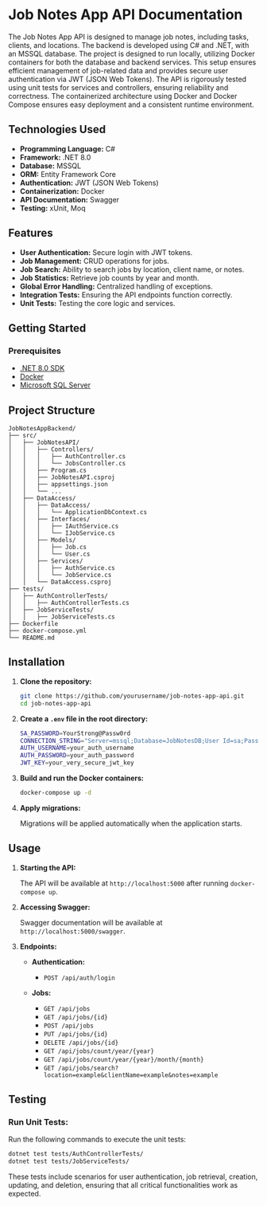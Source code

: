 
# Job Notes App API Documentation

The Job Notes App API is designed to manage job notes, including tasks, clients, and locations. The backend is developed using C# and .NET, with an MSSQL database. The project is designed to run locally, utilizing Docker containers for both the database and backend services. This setup ensures efficient management of job-related data and provides secure user authentication via JWT (JSON Web Tokens). The API is rigorously tested using unit tests for services and controllers, ensuring reliability and correctness. The containerized architecture using Docker and Docker Compose ensures easy deployment and a consistent runtime environment.

## Technologies Used

- **Programming Language:** C#
- **Framework:** .NET 8.0
- **Database:** MSSQL
- **ORM:** Entity Framework Core
- **Authentication:** JWT (JSON Web Tokens)
- **Containerization:** Docker
- **API Documentation:** Swagger
- **Testing:** xUnit, Moq

## Features

- **User Authentication:** Secure login with JWT tokens.
- **Job Management:** CRUD operations for jobs.
- **Job Search:** Ability to search jobs by location, client name, or notes.
- **Job Statistics:** Retrieve job counts by year and month.
- **Global Error Handling:** Centralized handling of exceptions.
- **Integration Tests:** Ensuring the API endpoints function correctly.
- **Unit Tests:** Testing the core logic and services.

## Getting Started

### Prerequisites

- [.NET 8.0 SDK](https://dotnet.microsoft.com/download/dotnet/8.0)
- [Docker](https://www.docker.com/)
- [Microsoft SQL Server](https://www.microsoft.com/en-us/sql-server/sql-server-downloads)

## Project Structure

```
JobNotesAppBackend/
├── src/
│   ├── JobNotesAPI/
│   │   ├── Controllers/
│   │   │   ├── AuthController.cs
│   │   │   └── JobsController.cs
│   │   ├── Program.cs
│   │   ├── JobNotesAPI.csproj
│   │   ├── appsettings.json
│   │   └── ...
│   ├── DataAccess/
│   │   ├── DataAccess/
│   │   │   └── ApplicationDbContext.cs
│   │   ├── Interfaces/
│   │   │   ├── IAuthService.cs
│   │   │   └── IJobService.cs
│   │   ├── Models/
│   │   │   ├── Job.cs
│   │   │   └── User.cs
│   │   ├── Services/
│   │   │   ├── AuthService.cs
│   │   │   └── JobService.cs
│   │   └── DataAccess.csproj
├── tests/
│   ├── AuthControllerTests/
│   │   ├── AuthControllerTests.cs
│   ├── JobServiceTests/
│   │   ├── JobServiceTests.cs
├── Dockerfile
├── docker-compose.yml
└── README.md
```

## Installation

1. **Clone the repository:**

   ```bash
   git clone https://github.com/yourusername/job-notes-app-api.git
   cd job-notes-app-api
   ```

2. **Create a `.env` file in the root directory:**

   ```bash
   SA_PASSWORD=YourStrong@Passw0rd
   CONNECTION_STRING="Server=mssql;Database=JobNotesDB;User Id=sa;Password=YourStrong@Passw0rd;"
   AUTH_USERNAME=your_auth_username
   AUTH_PASSWORD=your_auth_password
   JWT_KEY=your_very_secure_jwt_key
   ```

3. **Build and run the Docker containers:**

   ```bash
   docker-compose up -d
   ```

4. **Apply migrations:**

   Migrations will be applied automatically when the application starts.

## Usage

1. **Starting the API:**

   The API will be available at `http://localhost:5000` after running `docker-compose up`.

2. **Accessing Swagger:**

   Swagger documentation will be available at `http://localhost:5000/swagger`.

3. **Endpoints:**

   - **Authentication:**
     - `POST /api/auth/login`

   - **Jobs:**
     - `GET /api/jobs`
     - `GET /api/jobs/{id}`
     - `POST /api/jobs`
     - `PUT /api/jobs/{id}`
     - `DELETE /api/jobs/{id}`
     - `GET /api/jobs/count/year/{year}`
     - `GET /api/jobs/count/year/{year}/month/{month}`
     - `GET /api/jobs/search?location=example&clientName=example&notes=example`

## Testing

### Run Unit Tests:

Run the following commands to execute the unit tests:

```bash
dotnet test tests/AuthControllerTests/
dotnet test tests/JobServiceTests/
```

These tests include scenarios for user authentication, job retrieval, creation, updating, and deletion, ensuring that all critical functionalities work as expected.
